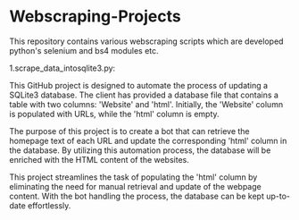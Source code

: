 # Webscraping-Projects
This  repository contains various webscraping scripts  which are developed python's selenium and bs4  modules  etc.



1.scrape_data_intosqlite3.py:

This GitHub project is designed to automate the process of updating a SQLite3 database. The client has provided a database file that contains a table with two columns: 'Website' and 'html'. Initially, the 'Website' column is populated with URLs, while the 'html' column is empty.

The purpose of this project is to create a bot that can retrieve the homepage text of each URL and update the corresponding 'html' column in the database. By utilizing this automation process, the database will be enriched with the HTML content of the websites.

This project streamlines the task of populating the 'html' column by eliminating the need for manual retrieval and update of the webpage content. With the bot handling the process, the database can be kept up-to-date effortlessly.
